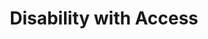 ---
pid: pt229
title: Disability with Access
location_transcription: Top of Stairs at Art Museum
coordinates: "[-75.180277704483, 39.965259533599]"
zipcode: '19151'
gen_neighborhood: West Philadelphia
neighborhood: Overbrook,Overbrook Farms,Overbrook Park
outside_phl: 
age: '57'
age_range: 50-59
instagram: 
image_file_name: pt_229.jpg
proposal_transcription: A city providing access to disability
topic: Health
topic_summary: '0'
type: Other No Form
keywords_other: 
credit: Stephen Charleston
image_labels: 
twitter: 
facebook: 
permalink: "/monuments/pt229/"
layout: item-page
---